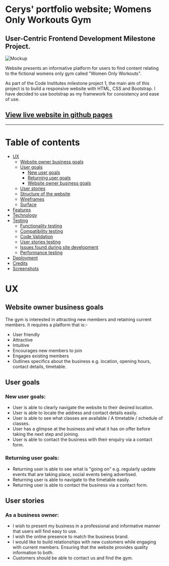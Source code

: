 # Cerys' portfolio website; Womens Only Workouts Gym

## User-Centric Frontend Development Milestone Project.

![Mockup](md_images/mockup.png)

Website presents an informative platform for users to find content relating to the fictional womens only gym called "Women Only Workouts". 

As part of the Code Institutes milestone project 1, the main aim of this project is to build a responsive website with HTML, CSS and Bootstrap. I have decided to use bootstrap as my framework for consistency and ease of use.

## [View live website in github pages](https://ceryslloyd.github.io/first-milestone-project/)
---

# Table of contents

- [UX](#ux)
    - [Website owner business goals](#website-owner-business-goals)
    - [User goals](#user-goals)
        - [New user goals](#new-user-goals)
        - [Returning user goals](#returning-user-goals)
        - [Website owner business goals](#website-owner-business-goals)
    - [User stories](#user-stories)
    - [Structure of the website](#structure-of-the-website)
    - [Wireframes](#wireframes)
    - [Surface](#surface)
- [Features](#features)
- [Technology](#technology)
- [Testing](#testing)
    - [Functionality testing](#functionality-testing)
    - [Compatibility testing](#compatibility-testing)
    - [Code Validation](#code-validation)
    - [User stories testing](#user-stories-testing)
    - [Issues found during site development](#issues-found-during-site-development)
    - [Performance testing](#performance-testing)
- [Deployment](#deployment)
- [Credits](#credits)
- [Screenshots](#screenshots)


# UX

## Website owner business goals

The gym is interested in attracting new members and retaining current members. 
It requires a platform that is:- 

- User friendly
- Attractive 
- Intuitive
- Encourages new members to join 
- Engages existing members
- Outlines specifics about the business e.g. location, opening hours, contact details, timetable. 

## User goals

### New user goals:

- User is able to clearly navigate the website to their desired location.
- User is able to locate the address and contact details easily.
- User is able to see what classes are available / A timetable / schedule of classes.
- User has a glimpse at the business and what it has on offer before taking the next step and joining.
- User is able to contact the business with their enquiry via a contact form.

### Returning user goals:

- Returning user is able to see what is "going on" e.g. regularly update events that are taking place, social events being advertised.
- Returning user is able to navigate to the timetable easily.
- Returning user is able to contact the business via a contact form.

## User stories

### As a business owner:

* I wish to present my business in a professional and informative manner that users will find easy to use.
* I wish the online presence to match the business brand.
* I would like to build relationships with new customers while engaging with current members. Ensuring that the website provides quality information to both.
* Customers should be able to contact us and find the gym.

